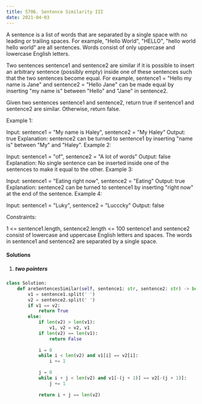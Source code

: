 ```yaml
---
title: 5706. Sentence Similarity III
date: 2021-04-03
---
```


A sentence is a list of words that are separated by a single space with no leading or trailing spaces. For example, "Hello World", "HELLO", "hello world hello world" are all sentences. Words consist of only uppercase and lowercase English letters.

Two sentences sentence1 and sentence2 are similar if it is possible to insert an arbitrary sentence (possibly empty) inside one of these sentences such that the two sentences become equal. For example, sentence1 = "Hello my name is Jane" and sentence2 = "Hello Jane" can be made equal by inserting "my name is" between "Hello" and "Jane" in sentence2.

Given two sentences sentence1 and sentence2, return true if sentence1 and sentence2 are similar. Otherwise, return false.

 

Example 1:

Input: sentence1 = "My name is Haley", sentence2 = "My Haley"
Output: true
Explanation: sentence2 can be turned to sentence1 by inserting "name is" between "My" and "Haley".
Example 2:

Input: sentence1 = "of", sentence2 = "A lot of words"
Output: false
Explanation: No single sentence can be inserted inside one of the sentences to make it equal to the other.
Example 3:

Input: sentence1 = "Eating right now", sentence2 = "Eating"
Output: true
Explanation: sentence2 can be turned to sentence1 by inserting "right now" at the end of the sentence.
Example 4:

Input: sentence1 = "Luky", sentence2 = "Lucccky"
Output: false
 

Constraints:

1 <= sentence1.length, sentence2.length <= 100
sentence1 and sentence2 consist of lowercase and uppercase English letters and spaces.
The words in sentence1 and sentence2 are separated by a single space.


#### Solutions

1. ##### two pointers

```python
class Solution:
    def areSentencesSimilar(self, sentence1: str, sentence2: str) -> bool:
        v1 = sentence1.split(' ')
        v2 = sentence2.split(' ')
        if v1 == v2:
            return True
        else:
            if len(v2) > len(v1):
                v1, v2 = v2, v1
            if len(v2) == len(v1):
                return False
            
            i = 0
            while i < len(v2) and v1[i] == v2[i]:
                i += 1
            
            j = 0
            while i + j < len(v2) and v1[-(j + 1)] == v2[-(j + 1)]:
                j += 1
                
            return i + j == len(v2)
```